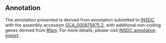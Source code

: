 

Annotation
----------

The annotation presented is derived from annotation submitted to
[INSDC](http://www.insdc.org) with the assembly accession
[GCA\_000975975.2](http://www.ebi.ac.uk/ena/data/view/GCA_000975975.2),
with additional non-coding genes derived from
[Rfam](http://rfam.xfam.org/). For more details, please visit [INSDC
annotation
import](http://ensemblgenomes.org/info/data/insdc_annotation).
